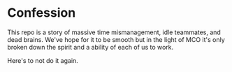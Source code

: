 # Confession

This repo is a story of massive time mismanagement, idle teammates, and dead brains. We've hope for it to be smooth but in the light of MCO it's only broken down the spirit and a ability of each of us to work.

Here's to not do it again.